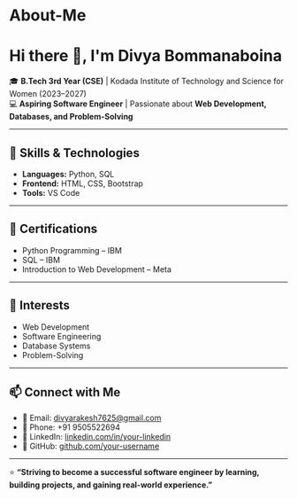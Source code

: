 # About-Me
# Hi there 👋, I'm Divya Bommanaboina  

🎓 **B.Tech 3rd Year (CSE)** | Kodada Institute of Technology and Science for Women (2023–2027)  
💻 **Aspiring Software Engineer** | Passionate about **Web Development, Databases, and Problem-Solving**  

---

## 🚀 Skills & Technologies  
- **Languages:** Python, SQL  
- **Frontend:** HTML, CSS, Bootstrap  
- **Tools:** VS Code  

---

## 📜 Certifications  
- Python Programming – IBM  
- SQL – IBM  
- Introduction to Web Development – Meta  

---

## 🌟 Interests  
- Web Development  
- Software Engineering  
- Database Systems  
- Problem-Solving  

---

## 📫 Connect with Me  
- 📧 Email: [divyarakesh7625@gmail.com](mailto:divyarakesh7625@gmail.com)  
- 📱 Phone: +91 9505522694  
- 💼 LinkedIn: [linkedin.com/in/your-linkedin](https://www.linkedin.com/in/divya-bommanaboina/) 
- 🐙 GitHub: [github.com/your-username](https://github.com/divya7625)  

---

⭐ **“Striving to become a successful software engineer by learning, building projects, and gaining real-world experience.”**
